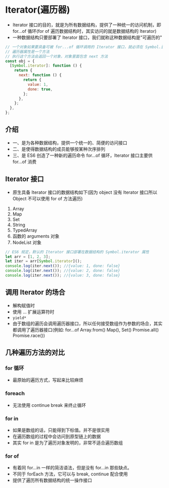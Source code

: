 # Iterator(遍历器)

- Iterator 接口的目的，就是为所有数据结构，提供了一种统一的访问机制，即 for...of 循环(for of 遍历数据结构时，其实访问的就是数据结构的 Iterator)
- 一种数据结构只要部署了 Iterator 接口，我们就称这种数据结构是"可遍历的"

```js
// 一个对象如果要具备可被 for...of 循环调用的 Iterator 接口，就必须在 Symbol.iterator 的属性上部署遍历器生成方法(原型链上的对象具有该方法也可)
// 遍历器属性是一个方法
// 执行这个方法会返回一个对象，对象里面包含 next 方法
const obj = {
  [Symbol.iterator]: function () {
    return {
      next: function () {
        return {
          value: 1,
          done: true,
        };
      },
    };
  },
};
```

## 介绍

- 一、是为各种数据结构，提供一个统一的、简便的访问接口
- 二、是使得数据结构的成员能够按某种次序排列
- 三、是 ES6 创造了一种新的遍历命令 for...of 循环，Iterator 接口主要供 for...of 消费

## Iterator 接口

- 原生具备 Iterator 接口的数据结构如下(因为 object 没有 Iterator 接口所以 Object 不可以使用 for of 方法遍历)

1. Array
2. Map
3. Set
4. String
5. TypedArray
6. 函数的 arguments 对象
7. NodeList 对象

```js
// ES6 规定，默认的 Iterator 接口部署在数据结构的 Symbol.iterator 属性
let arr = [1, 2, 3];
let iter = arr[Symbol.iterator]();
console.log(iter.next()); //{value: 1, done: false}
console.log(iter.next()); //{value: 2, done: false}
console.log(iter.next()); //{value: 3, done: false}
```

## 调用 Iterator 的场合

- 解构赋值时
- 使用 ... 扩展运算符时
- `yield*`
- 由于数组的遍历会调用遍历器接口，所以任何接受数组作为参数的场合，其实都调用了遍历器接口(例如: for…of Array.from() Map(), Set() Promise.all() Promise.race())

## 几种遍历方法的对比

### for 循环

- 最原始的遍历方式，写起来比较麻烦

### foreach

- 无法使用 continue break 来终止循环

### for in

- 如果是数组的话，只能得到下标值。并不是很实用
- 在遍历数组的过程中会访问到原型链上的数据
- 其实 for in 是为了遍历对象发明的，非常不适合遍历数组

### for of

- 有着同 for...in 一样的简洁语法，但是没有 for...in 那些缺点。
- 不同于 forEach 方法，它可以与 break, continue 配合使用
- 提供了遍历所有数据结构的统一操作接口
